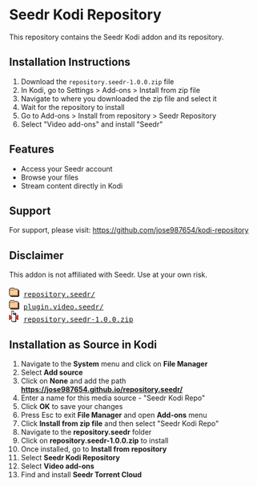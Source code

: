 # Seedr Kodi Repository

This repository contains the Seedr Kodi addon and its repository.

## Installation Instructions

1. Download the `repository.seedr-1.0.0.zip` file
2. In Kodi, go to Settings > Add-ons > Install from zip file
3. Navigate to where you downloaded the zip file and select it
4. Wait for the repository to install
5. Go to Add-ons > Install from repository > Seedr Repository
6. Select "Video add-ons" and install "Seedr"

## Features

- Access your Seedr account
- Browse your files
- Stream content directly in Kodi

## Support

For support, please visit: https://github.com/jose987654/kodi-repository

## Disclaimer

This addon is not affiliated with Seedr. Use at your own risk.

<pre>
<img src="icons/folder.gif" alt="[DIR]" > <a href="repository.seedr/">repository.seedr/</a> 
<img src="icons/folder.gif" alt="[DIR]" > <a href="plugin.video.seedr/">plugin.video.seedr/</a> 
<img src="icons/compressed.gif" alt="[DIR]" > <a href="repository.seedr-1.0.0.zip/">repository.seedr-1.0.0.zip</a> 
</pre>

## Installation as Source in Kodi

1. Navigate to the **System** menu and click on **File Manager**
2. Select **Add source**
3. Click on **None** and add the path **https://jose987654.github.io/repository.seedr/**
4. Enter a name for this media source - "Seedr Kodi Repo"
5. Click **OK** to save your changes
6. Press Esc to exit **File Manager** and open **Add-ons** menu
7. Click **Install from zip file** and then select "Seedr Kodi Repo"
8. Navigate to the **repository.seedr** folder
9. Click on **repository.seedr-1.0.0.zip** to install
10. Once installed, go to **Install from repository**
11. Select **Seedr Kodi Repository**
12. Select **Video add-ons**
13. Find and install **Seedr Torrent Cloud**

